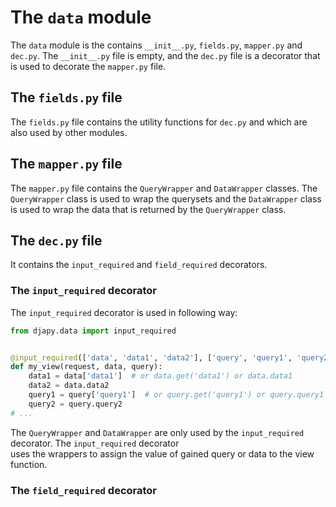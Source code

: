 # The `data` module

The `data` module is the contains `__init__.py`, `fields.py`, `mapper.py` and `dec.py`. The `__init__.py` file is 
empty, and the `dec.py` file is a decorator that is used to decorate the `mapper.py` file.

## The `fields.py` file

The `fields.py` file contains the utility functions for `dec.py` and which are also used by other modules.

## The `mapper.py` file

The `mapper.py` file contains the `QueryWrapper` and `DataWrapper` classes. The `QueryWrapper` class is used to
wrap the querysets and the `DataWrapper` class is used to wrap the data that is returned by the `QueryWrapper` class.

## The `dec.py` file

It contains the `input_required` and `field_required` decorators.

### The `input_required` decorator
The `input_required` decorator is used in following way:

```python
from djapy.data import input_required


@input_required(['data', 'data1', 'data2'], ['query', 'query1', 'query2'])
def my_view(request, data, query):
    data1 = data['data1']  # or data.get('data1') or data.data1
    data2 = data.data2
    query1 = query['query1']  # or query.get('query1') or query.query1
    query2 = query.query2
# ...
```

The `QueryWrapper` and `DataWrapper` are only used by the `input_required` decorator. The `input_required` decorator    
uses the wrappers to assign the value of gained query or data to the view function.


### The `field_required` decorator

